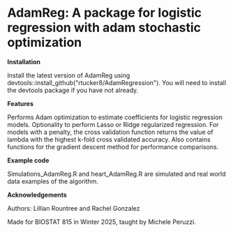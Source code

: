 # AdamReg: A package for logistic regression with adam stochastic optimization # 

**Installation**

Install the latest version of AdamReg using devtools::install_github("rtucker8/AdamRegression"). You will need to install the devtools package if you have not already.

**Features**

Performs Adam optimization to estimate coefficients for logistic regression models. Optionality to perform Lasso or Ridge regularized regression. For models with a penalty, the cross validation function returns the value of lambda with the highest k-fold cross validated accuracy. Also contains functions for the gradient descent method for performance comparisons.

**Example code**

Simulations_AdamReg.R and heart_AdamReg.R are simulated and real world data examples of the algorithm.

**Acknowledgements**

Authors: Lillian Rountree and Rachel Gonzalez

Made for BIOSTAT 815 in Winter 2025, taught by Michele Peruzzi.

